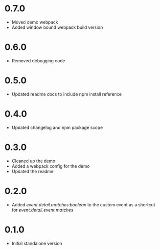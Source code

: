 # 0.7.0
 - Moved demo webpack
 - Added window bound webpack build version

# 0.6.0
 - Removed debugging code

# 0.5.0
 - Updated readme docs to include npm install reference

# 0.4.0
 - Updated changelog and npm package scope

# 0.3.0
 - Cleaned up the demo
 - Added a webpack config for the demo
 - Updated the readme

# 0.2.0
 - Added *event.detail.matches:boolean* to the custom event as a shortcut for *event.detail.event.matches*

# 0.1.0
 - Initial standalone version
